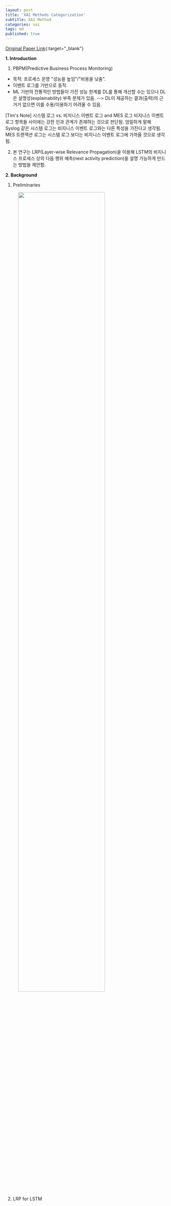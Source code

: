 ```yaml
---
layout: post
title: 'XAI Methods Categorization'
subtitle: XAI Method
categories: xai
tags: md
published: true
---
```

[Original Paper Link](https://arxiv.org/pdf/2008.07993.pdf){:target="_blank"}

**1. Introduction**

1) PBPM(Predictive Business Process Monitoring)
- 목적: 프로세스 운영 "성능을 높임"/"비용을 낮춤".
- 이벤트 로그를 기반으로 동작.
- ML 기반의 전통적인 방법들이 가진 성능 한계를 DL를 통해 개선할 수는 있으나 DL은 설명성(explainability) 부족 문제가 있음.
  --> DL이 제공하는 결과(출력)의 근거가 없으면 이를 수용/이용하기 어려울 수 있음.

[Tim's Note] 시스템 로그 vs. 비지니스 이벤트 로그 and MES 로그
비지니스 이벤트 로그 항목들 사이에는 강한 인과 관계가 존재하는 것으로 판단됨. 엄밀하게 말해 Syslog 같은 시스템 로그는 비지니스 이벤트 로그와는 다른 특성을 가진다고 생각됨. MES 트랜잭션 로그는 시스템 로그 보다는 비지니스 이벤트 로그에 가까울 것으로 생각됨.
  
2) 본 연구는 LRP(Layer-wise Relevance Propagation)을 이용해 LSTM의 비지니스 프로세스 상의 다음 행위 예측(next activity prediction)을 설명 가능하게 만드는 방법을 제안함. 

**2. Background**

1) Preliminaries

<figure>
  <img src="https://AllAboutXAI.github.io/assets/img/XAI/ts/2022-06-07-xai-ts-PaperReview_2_1.jpg" style="width:80%" class="center">
</figure>

2) LRP for LSTM


